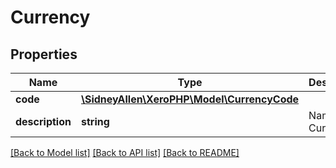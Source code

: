 # Currency

## Properties
Name | Type | Description | Notes
------------ | ------------- | ------------- | -------------
**code** | [**\SidneyAllen\XeroPHP\Model\CurrencyCode**](CurrencyCode.md) |  | [optional] 
**description** | **string** | Name of Currency | [optional] 

[[Back to Model list]](../README.md#documentation-for-models) [[Back to API list]](../README.md#documentation-for-api-endpoints) [[Back to README]](../README.md)


